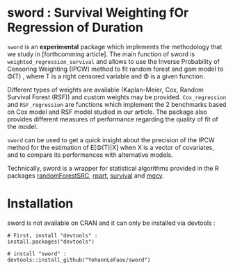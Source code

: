 # sword : Survival Weighting fOr Regression of Duration

`sword` is an **experimental** package which implements the methodology that we study in [forthcomming article]. The main function of sword is `weighted_regression_survival` and allows to use the Inverse Probability of Censoring Weighting (IPCW) method to fit random forest and gam model to &Phi;(T) , where T is a right censored variable and &Phi; is a given function.

Different types of weights are available (Kaplan-Meier, Cox, Random Survival Forest (RSF)) and custom weights may be provided. `Cox_regression` and `RSF_regression` are functions which implement the 2 benchmarks based on Cox model and RSF model studied in our article. The package also provides different measures of performance regarding the quality of fit of the model.

`sword` can be used to get a quick insight about the precision of the IPCW method for the estimation of E[&Phi;(T)|X] when X is a vector of covariates, and to compare its performances with alternative models.

Technically, sword is a wrapper for statistical algorithms provided in the R packages [randomForestSRC](https://cran.r-project.org/web/packages/randomForestSRC/index.html), [rpart](https://cran.r-project.org/web/packages/rpart/index.html), [survival](https://cran.r-project.org/web/packages/survival/index.html) and [mgcv](https://cran.r-project.org/web/packages/mgcv/index.html).

# Installation

sword is not available on CRAN and it can only be installed via devtools :

```
# First, install "devtools" :
install.packages("devtools")

# install "sword" :
devtools::install_github("YohannLeFaou/sword")
```

